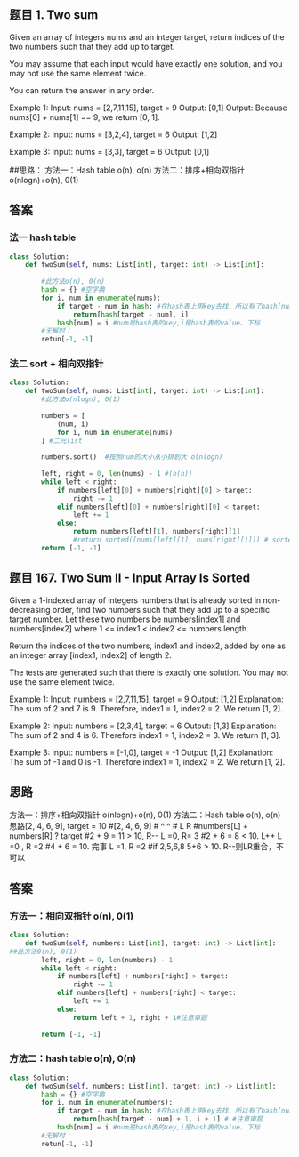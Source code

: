 ## 题目 1. Two sum
Given an array of integers nums and an integer target, return indices of the two numbers such that they add up to target.

You may assume that each input would have exactly one solution, and you may not use the same element twice.

You can return the answer in any order.

 

Example 1:
Input: nums = [2,7,11,15], target = 9
Output: [0,1]
Output: Because nums[0] + nums[1] == 9, we return [0, 1].

Example 2:
Input: nums = [3,2,4], target = 6
Output: [1,2]

Example 3:
Input: nums = [3,3], target = 6
Output: [0,1]

##思路：
方法一：Hash table o(n), o(n)
方法二：排序+相向双指针 o(nlogn)+o(n), 0(1) 

## 答案
### 法一 hash table
``` python
class Solution:
    def twoSum(self, nums: List[int], target: int) -> List[int]:
    
        #此方法o(n), 0(n)
        hash = {} #空字典
        for i, num in enumerate(nums):
            if target - num in hash: #在hash表上用key去找，所以有了hash[num] = i
                return[hash[target - num], i]
            hash[num] = i #num是hash表的key,i是hash表的value、下标
        #无解时：
        retun[-1, -1]           
```
### 法二 sort + 相向双指针
``` Python
class Solution:
    def twoSum(self, nums: List[int], target: int) -> List[int]:
        #此方法o(nlogn), 0(1)
        
        numbers = [
            (num, i)
            for i, num in enumerate(nums)
        ] #二元list
        
        numbers.sort()  #按照num的大小从小排到大 o(nlogn)
        
        left, right = 0, len(nums) - 1 #(o(n))
        while left < right:
            if numbers[left][0] + numbers[right][0] > target:
                right -= 1
            elif numbers[left][0] + numbers[right][0] < target:
                left += 1  
            else:
                return numbers[left][1], numbers[right][1]   
                #return sorted([nums[left][1], nums[right][1]]) # sorted是因为最后返回的下标要求他必须从小到大
        return [-1, -1]
 ```
 
## 题目 167. Two Sum II - Input Array Is Sorted
Given a 1-indexed array of integers numbers that is already sorted in non-decreasing order, find two numbers such that they add up to a specific target number. Let these two numbers be numbers[index1] and numbers[index2] where 1 <= index1 < index2 <= numbers.length.

Return the indices of the two numbers, index1 and index2, added by one as an integer array [index1, index2] of length 2.

The tests are generated such that there is exactly one solution. You may not use the same element twice.

 
Example 1:
Input: numbers = [2,7,11,15], target = 9
Output: [1,2]
Explanation: The sum of 2 and 7 is 9. Therefore, index1 = 1, index2 = 2. We return [1, 2].

Example 2:
Input: numbers = [2,3,4], target = 6
Output: [1,3]
Explanation: The sum of 2 and 4 is 6. Therefore index1 = 1, index2 = 3. We return [1, 3].

Example 3:
Input: numbers = [-1,0], target = -1
Output: [1,2]
Explanation: The sum of -1 and 0 is -1. Therefore index1 = 1, index2 = 2. We return [1, 2].    

## 思路
方法一：排序+相向双指针 o(nlogn)+o(n), 0(1)
方法二：Hash table o(n), o(n)
思路[2, 4, 6, 9], target = 10
        #[2, 4, 6, 9]
        # ^        ^
        # L        R
        #numbers[L] + numbers[R] ? target
        #2 + 9 = 11 > 10, R--  L =0, R= 3
        #2 + 6 = 8 < 10. L++ L =0 , R =2
        #4 + 6 = 10. 完事 L =1, R =2
        #if 2,5,6,8 5+6 > 10.  R--则LR重合，不可以
## 答案
### 方法一：相向双指针 o(n), 0(1)
```Python
class Solution:
    def twoSum(self, numbers: List[int], target: int) -> List[int]:
##此方法0(n), 0(1)        
        left, right = 0, len(numbers) - 1
        while left < right:
            if numbers[left] + numbers[right] > target:
                right -= 1
            elif numbers[left] + numbers[right] < target:
                left += 1
            else:
                return left + 1, right + 1#注意审题
            
        return [-1, -1]

```
### 方法二：hash table o(n), 0(n)
```python       
class Solution:
    def twoSum(self, numbers: List[int], target: int) -> List[int]:        
        hash = {} #空字典
        for i, num in enumerate(numbers):
            if target - num in hash: #在hash表上用key去找，所以有了hash[num] = i
                return[hash[target - num] + 1, i + 1] # #注意审题
            hash[num] = i #num是hash表的key,i是hash表的value、下标
        #无解时：
        retun[-1, -1]
  ```

